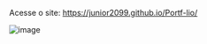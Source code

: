 Acesse o site: https://junior2099.github.io/Portf-lio/

![image](https://github.com/user-attachments/assets/677e86eb-a998-42fc-9311-6d8abd7c4a11)
